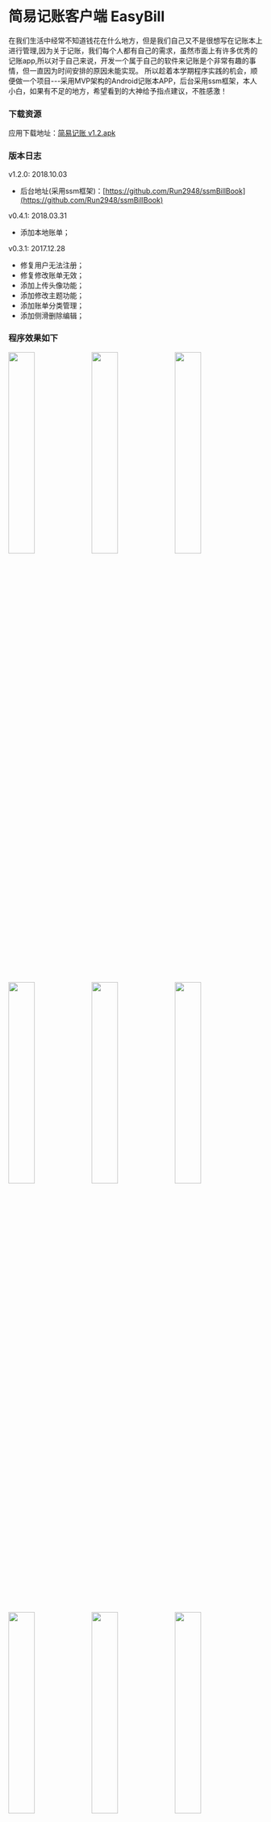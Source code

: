 # 简易记账客户端 EasyBill

在我们生活中经常不知道钱花在什么地方，但是我们自己又不是很想写在记账本上进行管理,因为关于记账，我们每个人都有自己的需求，虽然市面上有许多优秀的记账app,所以对于自己来说，开发一个属于自己的软件来记账是个非常有趣的事情，但一直因为时间安排的原因未能实现。 
所以趁着本学期程序实践的机会，顺便做一个项目---采用MVP架构的Android记账本APP，后台采用ssm框架，本人小白，如果有不足的地方，希望看到的大神给予指点建议，不胜感激！

### 下载资源
应用下载地址：[简易记账 v1.2.apk](https://github.com/Run2948/EasyBill/blob/master/screenshots/简易记账v1.2.apk)

### 版本日志

v1.2.0: 2018.10.03
- 后台地址(采用ssm框架)：[https://github.com/Run2948/ssmBillBook](https://github.com/Run2948/ssmBillBook)

v0.4.1: 2018.03.31
- 添加本地账单；

v0.3.1: 2017.12.28
- 修复用户无法注册；
- 修复修改账单无效；
- 添加上传头像功能；
- 添加修改主题功能；
- 添加账单分类管理；
- 添加侧滑删除编辑；

### 程序效果如下
<p>
<img width="32%" src="https://github.com/Run2948/EasyBill/blob/master/screenshots/Screenshot_1541742087.png" />
<img width="32%" src="https://github.com/Run2948/EasyBill/blob/master/screenshots/Screenshot_1541742161.png" />
<img width="32%" src="https://github.com/Run2948/EasyBill/blob/master/screenshots/Screenshot_1541742167.png" />
<img width="32%" src="https://github.com/Run2948/EasyBill/blob/master/screenshots/Screenshot_1541742184.png" />
<img width="32%" src="https://github.com/Run2948/EasyBill/blob/master/screenshots/Screenshot_1541744966.png" />
<img width="32%" src="https://github.com/Run2948/EasyBill/blob/master/screenshots/Screenshot_1541745005.png" />
<img width="32%" src="https://github.com/Run2948/EasyBill/blob/master/screenshots/Screenshot_1541745031.png" />
<img width="32%" src="https://github.com/Run2948/EasyBill/blob/master/screenshots/Screenshot_1541745071.png" />
<img width="32%" src="https://github.com/Run2948/EasyBill/blob/master/screenshots/Screenshot_1541745045.png" />
</p>

##### 注：本程序素材来源网络，如有影响你的权益，请及时联系本人

### TODO
- [x] 帐薄总支出、收入显示。
- [x] 账目数据增加编辑功能。
- [x] 账目数据增加归类功能。
- [x] 账目数据增加同步功能。
- [x] 自定义分类、支付方式。
- [x] 统计功能。
- [x] 换肤功能。
- [ ] 检测更新。
- [ ] 应用瘦身。
- [ ] 密码锁功能。

### Thanks to
 1. butterknife: https://github.com/JakeWharton/butterknife
 2. glide: https://github.com/bumptech/glide
 3. okhttp: https://github.com/square/okhttp
 4. MPAndroidChart: https://github.com/PhilJay/MPAndroidChart
 5. Android-PickerView: https://github.com/Bigkoo/Android-PickerView
 6. AwesomeSplash: https://github.com/ViksaaSkool/AwesomeSplash

### 更新.gitignore
 1. git rm -r --cached .                //清空缓存
 2. git add .                           //重新提交
 3. git commit -m "update .gitignore"   //暂存本地
 4. git push                            //推送远端

### [ERROR: x86 emulation currently requires hardware acceleration!的解决方法](https://blog.csdn.net/chjqxxxx/article/details/52541714)
##### 前提： CPU 支持 VT （Virtualization Technology）， 而且仅限于 Intel CPU
* 首先要打开SDK Manager 下载intel haxm，下载位置：android-sdk\extras\intel\Hardware_Accelerated_Execution_Manager\IntelHaxm.exe
* 下载完毕后运行IntelHaxm.exe(intelhaxm-android.exe)安装，完毕后命令行执行 sc query intelhaxm ，如果 STATE RUNNING 表示安装成功 。(如果BIOS里面没有开启Virtualization Technology，安装的时候会有相关错误提示，进BIOS开启就好)
* 打开 SDK Manager 下载 intel x86镜像创建AVD，CPU选择 intel atom x86

### [如何解决android studio不能在线安装插件的问题](https://blog.csdn.net/yyongchao/article/details/81016597)
* 勾掉use secure connction，问题即可完美解决。

### [修改Android Studio 的默认配置后，插件无法安装和使用问题](https://blog.csdn.net/wohyd/article/details/80090503)
* 当修改完idea.system.path后，默认的插件路径也在这个路径下的plugins目录下了。
* 所以我们要重新指定一下插件的目录：`idea.plugins.path=${idea.system.path}/plugins`。

### [
Android Studio安装插件 重启后保存不上的问题](https://blog.csdn.net/qq_27818541/article/details/51558955)
* 在idea.properties文件中最后一行添加如下一句话：`idea.plugins.path=${idea.system.path}/plugins`